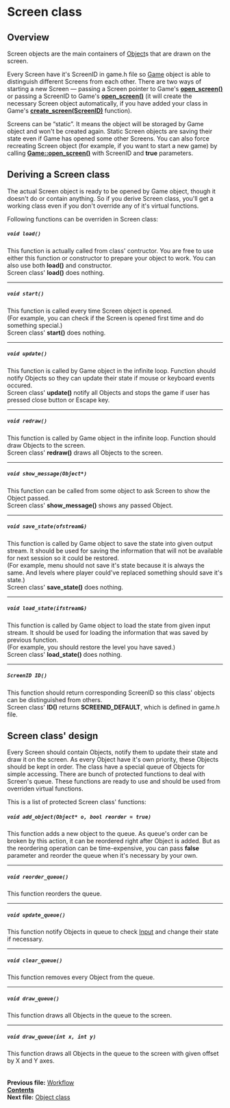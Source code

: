 ﻿# Screen class

## Overview

Screen objects are the main containers of [Object](04_Object.md)s that are drawn on the screen.

Every Screen have it's ScreenID in game.h file so [Game](05_Game.md) object is able to distinguish different Screens from each other. There are two ways of starting a new Screen — passing a Screen pointer to Game's **[open_screen()](05_Game.md#void-open_screenscreen-screen)** or passing a ScreenID to Game's **[open_screen()](05_Game.md#void-open_screenscreenid-sid-bool-reload--false)** (it will create the necessary Screen object automatically, if you have added your class in Game's **[create_screen(ScreenID)](05_Game.md#screenid)** function).

Screens can be “static”. It means the object will be storaged by Game object and won't be created again. Static Screen objects are saving their state even if Game has opened some other Screens. You can also force recreating Screen object (for example, if you want to start a new game) by calling **[Game::open_screen()](05_Game.md#void-open_screenscreenid-sid-bool-reload--false)** with ScreenID and **true** parameters.


## Deriving a Screen class

The actual Screen object is ready to be opened by Game object, though it doesn't do or contain anything. So if you derive Screen class, you'll get a working class even if you don't override any of it's virtual functions.

Following functions can be overriden in Screen class:

##### `void load()`
This function is actually called from class' contructor. You are free to use either this function or constructor to prepare your object to work. You can also use both **load()** and constructor.  
Screen class' **load()** does nothing.  

----
##### `void start()`
This function is called every time Screen object is opened.  
(For example, you can check if the Screen is opened first time and do something special.)  
Screen class' **start()** does nothing.  

----
##### `void update()`
This function is called by Game object in the infinite loop. Function should notify Objects so they can update their state if mouse or keyboard events occured.  
Screen class' **update()** notify all Objects and stops the game if user has pressed close button or Escape key.  

----
##### `void redraw()`
This function is called by Game object in the infinite loop. Function should draw Objects to the screen.  
Screen class' **redraw()** draws all Objects to the screen.  

----
##### `void show_message(Object*)`
This function can be called from some object to ask Screen to show the Object passed.  
Screen class' **show_message()** shows any passed Object.  

----
##### `void save_state(ofstream&)`
This function is called by Game object to save the state into given output stream. It should be used for saving the information that will not be available for next session so it could be restored.  
(For example, menu should not save it's state because it is always the same. And levels where player could've replaced something should save it's state.)  
Screen class' **save_state()** does nothing.  

----
##### `void load_state(ifstream&)`
This function is called by Game object to load the state from given input stream. It should be used for loading the information that was saved by previous function.  
(For example, you should restore the level you have saved.)  
Screen class' **load_state()** does nothing.  

----
##### `ScreenID ID()`
This function should return corresponding ScreenID so this class' objects can be distinguished from others.  
Screen class' **ID()** returns **SCREENID_DEFAULT**, which is defined in game.h file.


## Screen class' design

Every Screen should contain Objects, notify them to update their state and draw it on the screen. As every Object have it's own priority, these Objects should be kept in order. The class have a special queue of Objects for simple accessing. There are bunch of protected functions to deal with Screen's queue. These functions are ready to use and should be used from overriden virtual functions.

This is a list of protected Screen class' functions:

##### `void add_object(Object* o, bool reorder = true)`
This function adds a new object to the queue. As queue's order can be broken by this action, it can be reordered right after Object is added. But as the reordering operation can be time-expensive, you can pass **false** parameter and reorder the queue when it's necessary by your own.  

----
##### `void reorder_queue()`
This function reorders the queue.  

----
##### `void update_queue()`
This function notify Objects in queue to check [Input](08_Input.md) and change their state if necessary.  

----
##### `void clear_queue()`
This function removes every Object from the queue.  

----
##### `void draw_queue()`
This function draws all Objects in the queue to the screen.  

----
##### `void draw_queue(int x, int y)`
This function draws all Objects in the queue to the screen with given offset by X and Y axes.  
   
   
**Previous file:** [Workflow](02_Workflow.md)  
**[Contents](00_Contents.md)**  
**Next file:** [Object class](04_Object.md)